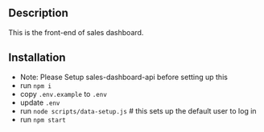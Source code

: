## Description
This is the front-end of sales dashboard. 

## Installation
- Note: Please Setup sales-dashboard-api before setting up this
- run `npm i`
- copy `.env.example` to `.env`
- update `.env`
- run `node scripts/data-setup.js` # this sets up the default user to log in
- run `npm start`
